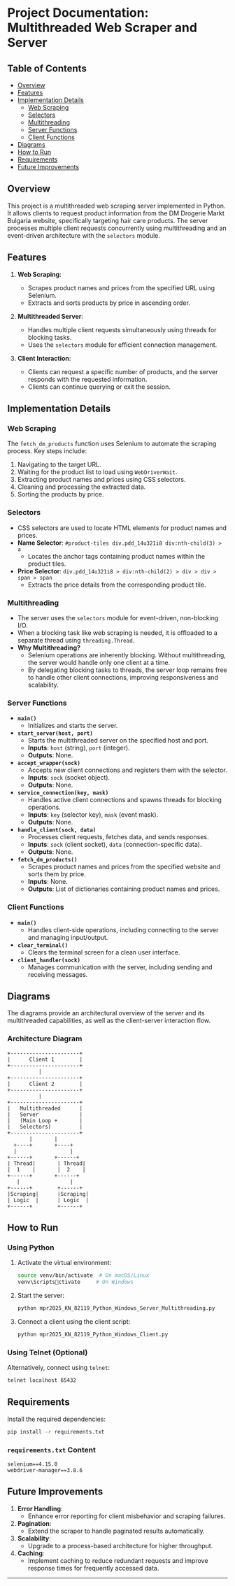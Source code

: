 
# Project Documentation: Multithreaded Web Scraper and Server

## Table of Contents
- [Overview](#overview)
- [Features](#features)
- [Implementation Details](#implementation-details)
  - [Web Scraping](#web-scraping)
  - [Selectors](#selectors)
  - [Multithreading](#multithreading)
  - [Server Functions](#server-functions)
  - [Client Functions](#client-functions)
- [Diagrams](#diagrams)
- [How to Run](#how-to-run)
- [Requirements](#requirements)
- [Future Improvements](#future-improvements)

## Overview
This project is a multithreaded web scraping server implemented in Python. It allows clients to request product information from the DM Drogerie Markt Bulgaria website, specifically targeting hair care products. The server processes multiple client requests concurrently using multithreading and an event-driven architecture with the `selectors` module.

## Features
1. **Web Scraping**:
   - Scrapes product names and prices from the specified URL using Selenium.
   - Extracts and sorts products by price in ascending order.
   
2. **Multithreaded Server**:
   - Handles multiple client requests simultaneously using threads for blocking tasks.
   - Uses the `selectors` module for efficient connection management.

3. **Client Interaction**:
   - Clients can request a specific number of products, and the server responds with the requested information.
   - Clients can continue querying or exit the session.

## Implementation Details

### **Web Scraping**
The `fetch_dm_products` function uses Selenium to automate the scraping process. Key steps include:
1. Navigating to the target URL.
2. Waiting for the product list to load using `WebDriverWait`.
3. Extracting product names and prices using CSS selectors.
4. Cleaning and processing the extracted data.
5. Sorting the products by price.

### **Selectors**
- CSS selectors are used to locate HTML elements for product names and prices.
- **Name Selector**: `#product-tiles div.pdd_14u321i8 div:nth-child(3) > a`
  - Locates the anchor tags containing product names within the product tiles.
- **Price Selector**: `div.pdd_14u321i8 > div:nth-child(2) > div > div > span > span`
  - Extracts the price details from the corresponding product tile.

### **Multithreading**
- The server uses the `selectors` module for event-driven, non-blocking I/O.
- When a blocking task like web scraping is needed, it is offloaded to a separate thread using `threading.Thread`.
- **Why Multithreading?**
  - Selenium operations are inherently blocking. Without multithreading, the server would handle only one client at a time.
  - By delegating blocking tasks to threads, the server loop remains free to handle other client connections, improving responsiveness and scalability.

### Server Functions
- **`main()`**
  - Initializes and starts the server.
- **`start_server(host, port)`**
  - Starts the multithreaded server on the specified host and port.
  - **Inputs**: `host` (string), `port` (integer).
  - **Outputs**: None.
- **`accept_wrapper(sock)`**
  - Accepts new client connections and registers them with the selector.
  - **Inputs**: `sock` (socket object).
  - **Outputs**: None.
- **`service_connection(key, mask)`**
  - Handles active client connections and spawns threads for blocking operations.
  - **Inputs**: `key` (selector key), `mask` (event mask).
  - **Outputs**: None.
- **`handle_client(sock, data)`**
  - Processes client requests, fetches data, and sends responses.
  - **Inputs**: `sock` (client socket), `data` (connection-specific data).
  - **Outputs**: None.
- **`fetch_dm_products()`**
  - Scrapes product names and prices from the specified website and sorts them by price.
  - **Inputs**: None.
  - **Outputs**: List of dictionaries containing product names and prices.

### Client Functions
- **`main()`**
  - Handles client-side operations, including connecting to the server and managing input/output.
- **`clear_terminal()`**
  - Clears the terminal screen for a clean user interface.
- **`client_handler(sock)`**
  - Manages communication with the server, including sending and receiving messages.

## Diagrams
The diagrams provide an architectural overview of the server and its multithreaded capabilities, as well as the client-server interaction flow.

### Architecture Diagram
```plaintext
+----------------------+
|      Client 1        |
+----------------------+
          |
+----------------------+
|      Client 2        |
+----------------------+
          |
+----------------------+
|   Multithreaded      |
|   Server             |
|   (Main Loop +       |
|   Selectors)         |
+----------------------+
       |       |
  +----+       +----+
  |                 |
+------+       +------+
| Thread|       | Thread|
|  1    |       |  2    |
+------+       +------+
   |                |
+------+        +------+
|Scraping|      |Scraping|
| Logic  |      | Logic  |
+------+        +------+
```

## How to Run

### Using Python
1. Activate the virtual environment:
   ```bash
   source venv/bin/activate  # On macOS/Linux
   venv\Scriptsctivate     # On Windows
   ```
2. Start the server:
   ```bash
   python mpr2025_KN_82119_Python_Windows_Server_Multithreading.py
   ```
3. Connect a client using the client script:
   ```bash
   python mpr2025_KN_82119_Python_Windows_Client.py
   ```

### Using Telnet (Optional)
Alternatively, connect using `telnet`:
```bash
telnet localhost 65432
```

## Requirements
Install the required dependencies:
```bash
pip install -r requirements.txt
```

### `requirements.txt` Content
```plaintext
selenium==4.15.0
webdriver-manager==3.8.6
```

## Future Improvements
1. **Error Handling**:
   - Enhance error reporting for client misbehavior and scraping failures.
2. **Pagination**:
   - Extend the scraper to handle paginated results automatically.
3. **Scalability**:
   - Upgrade to a process-based architecture for higher throughput.
4. **Caching**:
   - Implement caching to reduce redundant requests and improve response times for frequently accessed data.

---
